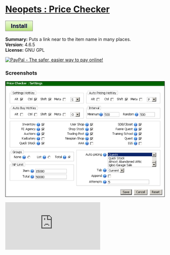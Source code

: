 # [Neopets : Price Checker](.)

[![Install](../../resources/image/install_button.jpg)](../../../../raw/master/scripts/Neopets_Price_Checker/112692.user.js)

**Summary:** Puts a link near to the item name in many places.<br />
**Version:** 4.6.5<br />
**License:** GNU GPL<br />

[![PayPal - The safer, easier way to pay online!](https://www.paypalobjects.com/en_US/i/btn/btn_donate_SM.gif "PayPal - The safer, easier way to pay online!")](http://goo.gl/Fv19S)

### Screenshots
![Settings](Settings.png)

![Daily installs](http://gm.wesley.eti.br/count.php?type=image&id=112692)